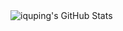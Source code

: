 <img src="https://github-readme-stats.vercel.app/api?username=iquping&theme=default&show_icons=true&hide_border=true&count_private=true" alt="iquping's GitHub Stats" />
